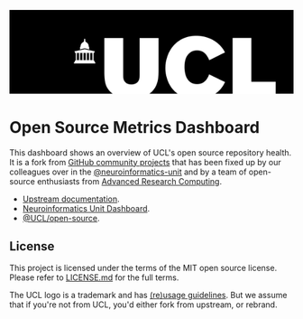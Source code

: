 ![UCL Logo](app/public/images/ucl-dark-light-mode-adaptive.svg)

# Open Source Metrics Dashboard

This dashboard shows an overview of UCL's open source repository health.
It is a fork from [GitHub community projects](https://github-community-projects.github.io/org-metrics-dashboard) that has been fixed up by our colleagues over in the [@neuroinformatics-unit](https://github.com/neuroinformatics-unit) and by a team of open-source enthusiasts from [Advanced Research Computing](https://ucl.ac.uk/arc).

- [Upstream documentation](https://github.com/github-community-projects/org-metrics-dashboard/blob/main/README.md#setting-up-the-project-for-your-organization).
- [Neuroinformatics Unit Dashboard](https://neuroinformatics.dev/dashboard/).
- [@UCL/open-source](https://github.com/UCL/open-source).

## License

This project is licensed under the terms of the MIT open source license.
Please refer to [LICENSE.md](./LICENSE.md) for the full terms.

The UCL logo is a trademark and has [(re)usage guidelines](https://www.ucl.ac.uk/brand/brand-essentials/ucl-logo).
But we assume that if you're not from UCL, you'd either fork from upstream, or rebrand.
